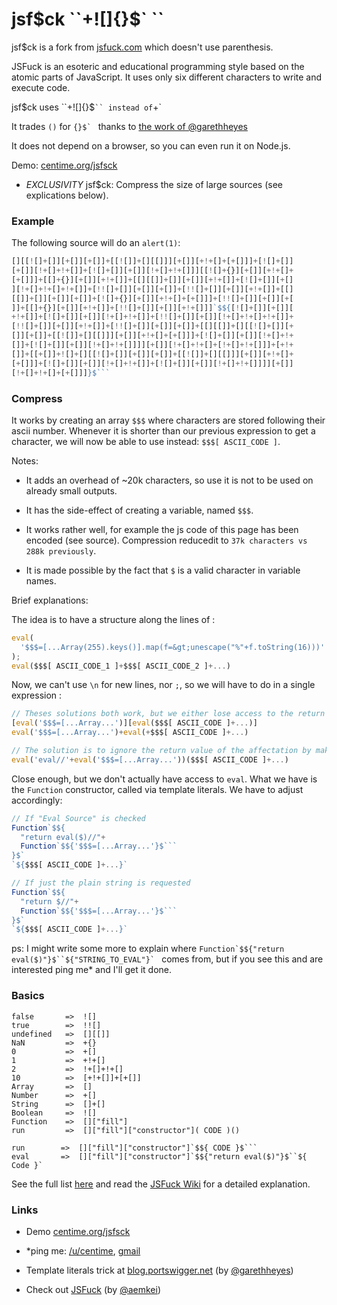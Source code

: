 # jsf$ck ``+![]{}$` ``
  
jsf$ck is a fork from [jsfuck.com](http://www.jsfuck.com) which doesn't use parenthesis.


JSFuck is an esoteric and educational programming style based on the atomic parts of JavaScript. It uses only six different characters to write and execute code.

jsf$ck uses ``+![]{}$` `` instead of `+![]()`

It trades `()` for ``{}$` `` thanks to [the work of @garethheyes](http://blog.portswigger.net/2016/07/executing-non-alphanumeric-javascript.html)

It does not depend on a browser, so you can even run it on Node.js.

Demo: [centime.org/jsfsck](http://centime.org/jsfsck)

* *EXCLUSIVITY* jsf$ck: Compress the size of large sources (see explications below).

### Example

The following source will do an `alert(1)`:

```js
[][[![]+[]][+[]][+[]]+[[![]]+[][[]]][+[]][+!+[]+[+[]]]+[![]+[]]
[+[]][!+[]+!+[]]+[![]+[]][+[]][!+[]+!+[]]][[![]+{}][+[]][+!+[]+
[+[]]]+[[]+{}][+[]][+!+[]]+[[][[]]+[]][+[]][+!+[]]+[![]+[]][+[]
][!+[]+!+[]+!+[]]+[!![]+[]][+[]][+[]]+[!![]+[]][+[]][+!+[]]+[[]
[[]]+[]][+[]][+[]]+[![]+{}][+[]][+!+[]+[+[]]]+[!![]+[]][+[]][+[
]]+[[]+{}][+[]][+!+[]]+[!![]+[]][+[]][+!+[]]]`$${[![]+[]][+[]][
+!+[]]+[![]+[]][+[]][!+[]+!+[]]+[!![]+[]][+[]][!+[]+!+[]+!+[]]+
[!![]+[]][+[]][+!+[]]+[!![]+[]][+[]][+[]]+[[][[]]+[][[![]+[]][+
[]][+[]]+[[![]]+[][[]]][+[]][+!+[]+[+[]]]+[![]+[]][+[]][!+[]+!+
[]]+[![]+[]][+[]][!+[]+!+[]]]][+[]][!+[]+!+[]+[!+[]+!+[]]]+[+!+
[]]+[[+[]]+![]+[][[![]+[]][+[]][+[]]+[[![]]+[][[]]][+[]][+!+[]+
[+[]]]+[![]+[]][+[]][!+[]+!+[]]+[![]+[]][+[]][!+[]+!+[]]]][+[]]
[!+[]+!+[]+[+[]]]}$```
``` 

### Compress



It works by creating an array `$$$` where characters are stored following their ascii number. Whenever it is shorter than our previous expression to get a character, we will now be able to use instead: `$$$[ ASCII_CODE ]`.

Notes:

* It adds an overhead of ~20k characters, so use it is not to be used on already small outputs.

* It has the side-effect of creating a variable, named `$$$`.

* It works rather well, for example the js code of this page has been encoded (see source). Compression reducedit to `37k characters vs 288k previously`.

* It is made possible by the fact that `$` is a valid character in variable names.

Brief explanations:

The idea is to have a structure along the lines of :

```js
eval(
  '$$$=[...Array(255).keys()].map(f=&gt;unescape("%"+f.toString(16)))'
);
eval($$$[ ASCII_CODE_1 ]+$$$[ ASCII_CODE_2 ]+...)
```

Now, we can't use `\n` for new lines, nor `;`, so we will have to do in a single expression :

```js
// Theses solutions both work, but we either lose access to the return value, or it gets corrupted
[eval('$$$=[...Array...')][eval($$$[ ASCII_CODE ]+...)]
eval('$$$=[...Array...')+eval(+$$$[ ASCII_CODE ]+...)

// The solution is to ignore the return value of the affectation by making it a comment in a nested eval
eval('eval//'+eval('$$$=[...Array...'))($$$[ ASCII_CODE ]+...)
```

Close enough, but we don't actually have access to `eval`. What we have is the `Function` constructor, called via template literals. We have to adjust accordingly:

```js
// If "Eval Source" is checked
Function`$${
  "return eval($)//"+
  Function`$${'$$$=[...Array...'}$```
}$`
`${$$$[ ASCII_CODE ]+...}`

// If just the plain string is requested
Function`$${
  "return $//"+
  Function`$${'$$$=[...Array...'}$```
}$`
`${$$$[ ASCII_CODE ]+...}`
```

ps: I might write some more to explain where ```Function`$${"return eval($)"}$``${"STRING_TO_EVAL"}` ``` comes from, but if you see this and are interested ping me* and I'll get it done.



### Basics
              
    false       =>  ![]
    true        =>  !![]
    undefined   =>  [][[]]
    NaN         =>  +{}
    0           =>  +[]
    1           =>  +!+[]
    2           =>  !+[]+!+[]
    10          =>  [+!+[]]+[+[]]
    Array       =>  []
    Number      =>  +[]
    String      =>  []+[]
    Boolean     =>  ![]
    Function    =>  []["fill"]
    run         =>  []["fill"]["constructor"]( CODE )()

    run        =>  []["fill"]["constructor"]`$${ CODE }$```
    eval       =>  []["fill"]["constructor"]`$${"return eval($)"}$``${ Code }`
    
See the full list [here](https://github.com/centime/jsfsck/blob/master/jsfsck.js) and read the [JSFuck Wiki](https://github.com/aemkei/jsfuck/wiki) for a detailed explanation.  

### Links

* Demo [centime.org/jsfsck](http://centime.org/jsfsck)

* *ping me: [/u/centime](https://www.reddit.com/user/Centime/), [gmail](mailto:quelques.centimes@gmail.com)

* Template literals trick at [blog.portswigger.net](http://blog.portswigger.net/2016/07/executing-non-alphanumeric-javascript.html) (by [@garethheyes](https://twitter.com/garethheyes))

* Check out [JSFuck](http://jsfuck.com) (by [@aemkei](http://twitter.com/aemkei))

